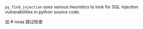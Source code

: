 `py_find_injection` uses various heuristics to look for SQL injection vulnerabilities in python source code.

加 # noqa  跳过检查
